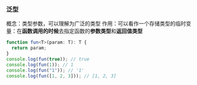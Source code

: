 ### 泛型

概念：类型参数，可以理解为广泛的类型
作用：可以看作一个存储类型的临时变量：在**函数调用的时候**去指定函数的**参数类型**和**返回值类型**

```typescript
function fun<T>(param: T): T {
  return param;
}
console.log(fun(true)); // true
console.log(fun(1)); // 1
console.log(fun("1")); // '1'
console.log(fun([1, 2, 3])); // [1, 2, 3]
```
